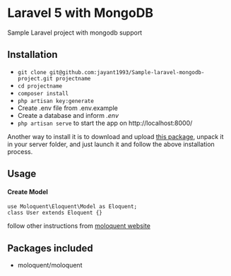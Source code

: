 # Laravel 5 with MongoDB #

Sample Laravel project with mongodb support 

## Installation ##

* `git clone git@github.com:jayant1993/Sample-laravel-mongodb-project.git projectname`
* `cd projectname`
* `composer install`
* `php artisan key:generate`
* Create .env file from .env.example
* Create a database and inform *.env*
* `php artisan serve` to start the app on http://localhost:8000/

Another way to install it is to download and upload [this package](https://github.com/jayant1993/Sample-laravel-mongodb-project), unpack it in your server folder, and just launch it and follow the above installation process.

## Usage ##

#### Create Model ####

```
use Moloquent\Eloquent\Model as Eloquent;
class User extends Eloquent {}
```

follow other instructions from <a href="https://moloquent.github.io/master/basic/">moloquent website</a>


## Packages included ##

* moloquent/moloquent


